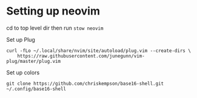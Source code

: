 # Setting up neovim

cd to top level dir then run `stow neovim`

Set up Plug

```
curl -fLo ~/.local/share/nvim/site/autoload/plug.vim --create-dirs \
    https://raw.githubusercontent.com/junegunn/vim-plug/master/plug.vim
```

Set up colors

```
git clone https://github.com/chriskempson/base16-shell.git ~/.config/base16-shell
```



